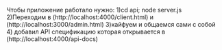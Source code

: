 Чтобы приложение работало нужно: 
1)cd api; node server.js
2)Переходим в (http://localhost:4000/client.html) и (http://localhost:3000/admin.html)
3)кайфуем и общаемся сами с собой
4) добавил API спецификацию которая открывается в (http://localhost:4000/api-docs)
